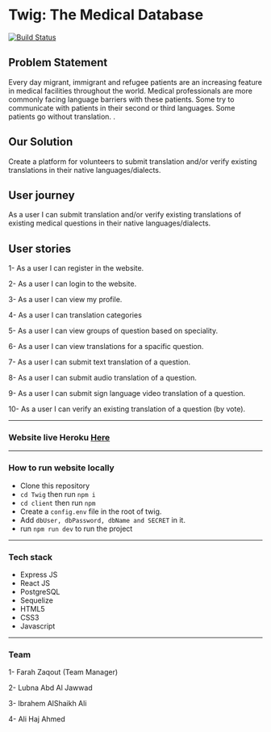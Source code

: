 
# Twig: The Medical Database

[![Build Status](https://travis-ci.com/FACG5/Twig.svg?branch=master)](https://travis-ci.com/FACG5/Twig)

## Problem Statement

Every day migrant, immigrant and refugee patients are an increasing feature in medical facilities throughout the world. Medical professionals are more commonly facing language barriers with these patients. Some try to communicate with patients in their second or third languages. Some patients go without translation. .


## Our Solution
Create a platform for volunteers to submit translation and/or verify existing translations in their native languages/dialects.


## User journey
As a user I can submit translation and/or verify existing translations of existing medical questions in their native languages/dialects.


## User stories
1- As a user I can register in the website.

2- As a user I can login to the website.

3- As a user I can view my profile.

4- As a user I can translation categories

5- As a user I can view groups of question based on speciality.

6- As a user I can view translations for a spacific question.

7- As a user I can submit text translation of a question.

8- As a user I can submit audio translation of a question.

9- As a user I can submit sign language video translation of a question.

10- As a user I can verify an existing translation of a question (by vote).

------
### Website live Heroku [Here ](https://twig-project.herokuapp.com)
------
### How to run website locally 
- Clone this repository
- ```cd Twig``` then run ```npm i```
- ```cd client``` then run ```npm```
- Create a ```config.env``` file in the root of twig.
- Add ```dbUser, dbPassword, dbName and SECRET``` in it.
- run ```npm run dev``` to run the project

 ---------------------------
 ### Tech stack
- Express JS
- React JS
- PostgreSQL
- Sequelize 
- HTML5
- CSS3
- Javascript
---------
### Team 

1- Farah Zaqout (Team Manager)

2- Lubna Abd Al Jawwad

3- Ibrahem AlShaikh Ali

4- Ali Haj Ahmed

